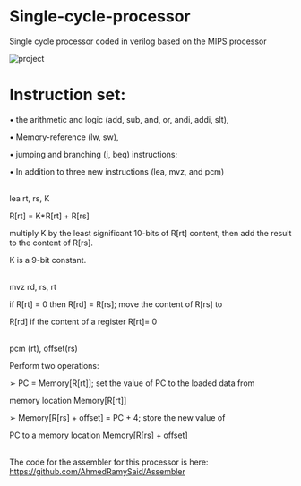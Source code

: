 # Single-cycle-processor
Single cycle processor coded in verilog based on the MIPS processor

![project](https://hackaday.com/wp-content/uploads/2017/05/riscarch_featured.png?w=800)

# Instruction set:

• the arithmetic and logic (add, sub, and, or, andi, addi, slt),

• Memory-reference (lw, sw),

• jumping and branching (j, beq) instructions;

• In addition to three new instructions (lea, mvz, and pcm) <br><br>

lea rt, rs, K

R[rt] = K*R[rt] + R[rs] 

multiply K by the least significant 10-bits of R[rt] content, then add the result to the content of R[rs]. 

K is a 9-bit constant. <br><br>

mvz rd, rs, rt 

if R[rt] = 0 then R[rd] = R[rs]; move the content of R[rs] to

R[rd] if the content of a register R[rt]= 0 <br><br>

pcm (rt), offset(rs) 

Perform two operations:

➢ PC = Memory[R[rt]]; set the value of PC to the loaded data from

memory location Memory[R[rt]]

➢ Memory[R[rs] + offset] = PC + 4; store the new value of

PC to a memory location Memory[R[rs] + offset] <br><br>

The code for the assembler for this processor is here:
https://github.com/AhmedRamySaid/Assembler
